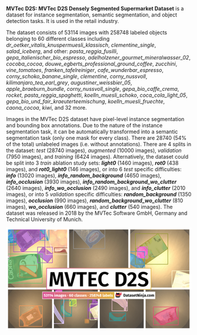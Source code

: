 **MVTec D2S: MVTec D2S Densely Segmented Supermarket Dataset** is a dataset for instance segmentation, semantic segmentation, and object detection tasks. It is used in the retail industry. 

The dataset consists of 53114 images with 258748 labeled objects belonging to 60 different classes including *dr_oetker_vitalis_knuspermuesli_klassisch*, *clementine_single*, *salad_iceberg*, and other: *pasta_reggia_fusilli*, *gepa_italienischer_bio_espresso*, *adelholzener_gourmet_mineralwasser_02*, *cocoba_cocoa*, *douwe_egberts_professional_ground_coffee*, *zucchini*, *vine_tomatoes*, *franken_tafelreiniger*, *cafe_wunderbar_espresso*, *corny_schoko_banane_single*, *clementine*, *corny_nussvoll*, *kilimanjaro_tea_earl_grey*, *augustiner_weissbier_05*, *apple_braeburn_bundle*, *corny_nussvoll_single*, *gepa_bio_caffe_crema*, *rocket*, *pasta_reggia_spaghetti*, *koelln_muesli_schoko*, *coca_cola_light_05*, *gepa_bio_und_fair_kraeuterteemischung*, *koelln_muesli_fruechte*, *caona_cocoa*, *kiwi*, and 32 more.

Images in the MVTec D2S dataset have pixel-level instance segmentation and bounding box annotations. Due to the nature of the instance segmentation task, it can be automatically transformed into a semantic segmentation task (only one mask for every class). There are 28740 (54% of the total) unlabeled images (i.e. without annotations). There are 4 splits in the dataset: *test* (28740 images), *augmented* (10000 images), *validation* (7950 images), and *training* (6424 images). Alternatively, the dataset could be split into 3 *train* ablation study sets: ***light0*** (1460 images), ***rot0*** (438 images), and ***rot0_light0*** (146 images), or into 6 *test* specific difficulties: ***info*** (13020 images), ***info_random_background*** (4650 images), ***info_occlusion*** (3930 images), ***info_random_background_wo_clutter*** (2640 images), ***info_wo_occlusion*** (2490 images), and ***info_clutter*** (2010 images), or into 5 *validation* specific difficulties: ***random_background*** (1350 images), ***occlusion*** (990 images), ***random_background_wo_clutter*** (810 images), ***wo_occlusion*** (660 images), and ***clutter*** (540 images). The dataset was released in 2018 by the MVTec Software GmbH, Germany and Technical University of Munich.

<img src="https://github.com/dataset-ninja/mvtec-d2s/raw/main/visualizations/poster.png">

